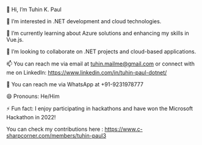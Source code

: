 👋 Hi, I’m Tuhin K. Paul

👀 I’m interested in .NET development and cloud technologies.

🌱 I’m currently learning about Azure solutions and enhancing my skills in Vue.js.

💞️ I’m looking to collaborate on .NET projects and cloud-based applications.

📫 You can reach me via email at tuhin.mailme@gmail.com or connect with me on LinkedIn: https://www.linkedin.com/in/tuhin-paul-dotnet/

📱 You can reach me via WhatsApp at +91-9231978777

😄 Pronouns: He/Him

⚡ Fun fact: I enjoy participating in hackathons and have won the Microsoft Hackathon in 2022! 

You can check my contributions here : https://www.c-sharpcorner.com/members/tuhin-paul3

<!---
codewithtuhin/codewithtuhin is a ✨ special ✨ repository because its `README.md` (this file) appears on your GitHub profile.
You can click the Preview link to take a look at your changes.
--->
